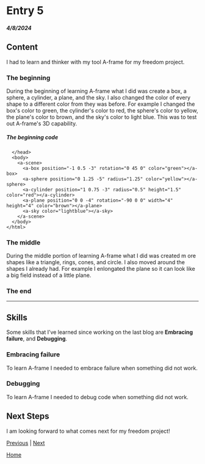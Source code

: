 # Entry 5
##### 4/8/2024

## Content
I had to learn and thinker with my tool A-frame for my freedom project.

### The beginning
During the beginning of learning A-frame what I did was create a box, a sphere, a cylinder, a plane, and the sky. I also changed the color of every shape to a different color from they was before. For example I changed the box's color to green, the cylinder's color to red, the sphere's color to yellow, the plane's color to brown, and the sky's color to light blue. This was to test out A-frame's 3D capability.

##### The beginning code 
```
  </head>
  <body>
    <a-scene>
      <a-box position="-1 0.5 -3" rotation="0 45 0" color="green"></a-box>
      <a-sphere position="0 1.25 -5" radius="1.25" color="yellow"></a-sphere>
      <a-cylinder position="1 0.75 -3" radius="0.5" height="1.5" color="red"></a-cylinder>
      <a-plane position="0 0 -4" rotation="-90 0 0" width="4" height="4" color="brown"></a-plane>
      <a-sky color="lightblue"></a-sky>
    </a-scene>
  </body>
</html>
```

### The middle
During the middle portion of learning A-frame what I did was created m ore shapes like a triangle, rings, cones, and circle. I also moved around the shapes I already had. For example I enlongated the plane so it can look like a big field instead of a little plane.

### The end


---

## Skills
Some skills that I’ve learned since working on the last blog are **Embracing failure**, and **Debugging**.

### Embracing failure
To learn A-frame I needed to embrace failure when something did not work.

### Debugging
To learn A-frame I needed to debug code when something did not work.

## Next Steps
I am looking forward to what comes next for my freedom project!

[Previous](entry04.md) | [Next](entry06.md)

[Home](../README.md)
